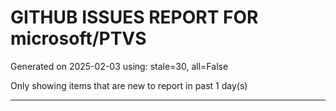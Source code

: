 
# GITHUB ISSUES REPORT FOR microsoft/PTVS


Generated on 2025-02-03 using: stale=30, all=False


Only showing items that are new to report in past 1 day(s)


---




















